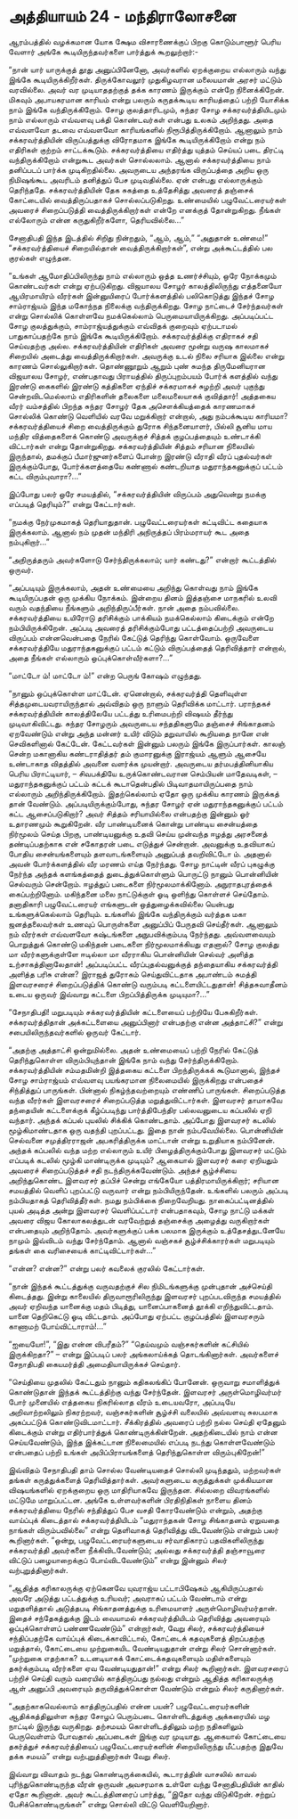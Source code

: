 # அத்தியாயம் 24 - மந்திராலோசனை

ஆரம்பத்தில் வழக்கமான யோக க்ஷேம விசாரணைக்குப் பிறகு கொடும்பாளூர் பெரிய வேளார் அங்கே கூடியிருந்தவர்களை பார்த்துக் கூறலுற்றார்:-

&#8220;நான் யார் யாருக்குத் தூது அனுப்பினேனோ, அவர்களில் ஏறக்குறைய எல்லாரும் வந்து இங்கே கூடியிருக்கிறீர்கள். திருக்கோவலூர் முதுகிழவரான மலையமான் அரசர் மட்டும் வரவில்லை. அவர் வர முடியாததற்குத் தக்க காரணம் இருக்கும் என்றே நினைக்கிறேன். மிகவும் அபாயகரமான காரியம் என்று பலரும் கருதக்கூடிய காரியத்தைப் பற்றி யோசிக்க நாம் இங்கே வந்திருக்கிறோம். சோழ குலத்தாரிடமும், சுந்தர சோழ சக்கரவர்த்தியிடமும் நாம் எல்லாரும் எவ்வளவு பக்தி கொண்டவர்கள் என்பது உலகம் அறிந்தது. அதை எவ்வளவோ தடவை எவ்வளவோ காரியங்களில் நிரூபித்திருக்கிறோம். ஆனாலும் நாம் சக்கரவர்த்தியின் விருப்பத்துக்கு விரோதமாக இங்கே கூடியிருக்கிறோம் என்று நம் எதிரிகள் குற்றம் சாட்டக்கூடும். சக்கரவர்த்தியை எதிர்த்து யுத்தம் செய்யப் படை திரட்டி வந்திருக்கிறோம் என்றுகூட அவர்கள் சொல்லலாம். ஆனால் சக்கரவர்த்தியை நாம் தனிப்படப் பார்க்க முடிகிறதில்லை. அவருடைய அந்தரங்க விருப்பத்தை அறிய ஒரு நிமிஷங்கூட அவரிடம் தனித்துப் பேச முடிவதில்லை. ஏன் என்பது எல்லாருக்கும் தெரிந்ததே. சக்கரவர்த்தியின் தேக சுகத்தை உத்தேசித்து அவரைத் தஞ்சைக் கோட்டையில் வைத்திருப்பதாகச் சொல்லப்படுகிறது. உண்மையில் பழுவேட்டரையர்கள் அவரைச் சிறைப்படுத்தி வைத்திருக்கிறார்கள் என்றே எனக்குத் தோன்றுகிறது. நீங்கள் எல்லோரும் என்ன கருதுகிறீர்களோ, தெரியவில்லை&#8230;&#8221;

சேனாதிபதி இந்த இடத்தில் சிறிது நின்றதும், &#8220;ஆம், ஆம்,&#8221; &#8220;அதுதான் உண்மை!&#8221; &#8220;சக்கரவர்த்தியைச் சிறையில்தான் வைத்திருக்கிறார்கள்&#8221;, என்று அக்கூட்டத்தில் பல குரல்கள் எழுந்தன.

&#8220;உங்கள் ஆமோதிப்பிலிருந்து நாம் எல்லாரும் ஒத்த உணர்ச்சியும், ஒரே நோக்கமும் கொண்டவர்கள் என்று ஏற்படுகிறது. விஜயாலய சோழர் காலத்திலிருந்து எத்தனையோ ஆயிரமாயிரம் வீரர்கள் இன்னுயிரைப் போர்க்களத்தில் பலிகொடுத்து இந்தச் சோழ சாம்ராஜ்யம் இந்த மகோந்நத நிலைக்கு வந்திருக்கிறது. சோழ நாட்டைச் சேர்ந்தவர்கள் என்று சொல்லிக் கொள்ளவே நமக்கெல்லாம் பெருமையாயிருக்கிறது. அப்படிப்பட்ட சோழ குலத்துக்கும், சாம்ராஜ்யத்துக்கும் எவ்விதக் குறைவும் ஏற்படாமல் பாதுகாப்பதற்கே நாம் இங்கே கூடியிருக்கிறோம். சக்கரவர்த்திக்கு எதிராகச் சதி செய்வதற்கு அல்ல. சக்கரவர்த்தியின் எதிரிகள் அவரை மூன்று வருஷ காலமாகச் சிறையில் அடைத்து வைத்திருக்கிறார்கள். அவருக்கு உடல் நிலை சரியாக இல்லை என்று காரணம் சொல்லுகிறார்கள். தொண்ணூறும் ஆறும் புண் சுமந்த திருமேனியரான விஜயாலய சோழர், எண்பதாவது பிராயத்தில் திருப்புறம்பயம் போர்க் களத்தில் வந்து இரண்டு கைகளில் இரண்டு கத்திகளை ஏந்திச் சக்கரமாகச் சுழற்றி அவர் புகுந்து சென்றவிடமெல்லாம் எதிரிகளின் தலைகளை மலைமலையாகக் குவித்தார்! அத்தகைய வீரர் வம்சத்தில் பிறந்த சுந்தர சோழர் தேக அசௌக்கியத்தைக் காரணமாகச் சொல்லிக் கொண்டு வெளியில் வரவே மறுக்கிறார் என்றால், அது நம்பக்கூடிய காரியமா? சக்கரவர்த்தியைச் சிறை வைத்திருக்கும் துரோக சிந்தனையாளர், பில்லி சூனிய மாய மந்திர வித்தைகளைக் கொண்டு அவருக்குச் சித்தக் குழப்பத்தையும் உண்டாக்கி விட்டார்கள் என்று தோன்றுகிறது. சக்கரவர்த்தியின் சித்தம் சரியான நிலையில் இருந்தால், தமக்குப் பீமார்ஜுனர்களைப் போன்ற இரண்டு வீராதி வீரப் புதல்வர்கள் இருக்கும்போது, போர்க்களத்தையே கண்ணால் கண்டறியாத மதுராந்தகனுக்குப் பட்டம் கட்ட விரும்புவாரா?&#8230;&#8221;

இப்போது பலர் ஒரே சமயத்தில், &#8220;சக்கரவர்த்தியின் விருப்பம் அதுவென்று நமக்கு எப்படித் தெரியும்?&#8221; என்று கேட்டார்கள்.

&#8220;நமக்கு நேர்முகமாகத் தெரியாதுதான். பழுவேட்டரையர்கள் கட்டிவிட்ட கதையாக இருக்கலாம். ஆனால் நம் முதன் மந்திரி அநிருத்தப் பிரம்மராயர் கூட அதை நம்புகிறார்&#8230;&#8221;

&#8220;அநிருத்தரும் அவர்களோடு சேர்ந்திருக்கலாம்; யார் கண்டது?&#8221; என்றார் கூட்டத்தில் ஒருவர்.

&#8220;அப்படியும் இருக்கலாம், அதன் உண்மையை அறிந்து கொள்வது நாம் இங்கே கூடியிருப்பதன் ஒரு முக்கிய நோக்கம். இன்றைய தினம் இத்தஞ்சை மாநகரில் உலவி வரும் வதந்தியை நீங்களும் அறிந்திருப்பீர்கள். நான் அதை நம்பவில்லை. சக்கரவர்த்தியை உயிரோடு தரிசிக்கும் பாக்கியம் நமக்கெல்லாம் கிடைக்கும் என்றே நம்பியிருக்கிறேன். அப்படி அவரைத் தரிசிக்கும்போது பட்டத்தைப்பற்றி அவருடைய விருப்பம் என்னவென்பதை நேரில் கேட்டுத் தெரிந்து கொள்வோம். ஒருவேளை சக்கரவர்த்தியே மதுராந்தகனுக்குப் பட்டம் கட்டும் விருப்பத்தைத் தெரிவித்தார் என்றால், அதை நீங்கள் எல்லாரும் ஒப்புக்கொள்வீர்களா?&#8230;&#8221;

&#8220;மாட்டோ ம்! மாட்டோ ம்!&#8221; என்ற பெருங் கோஷம் எழுந்தது.

&#8220;நானும் ஒப்புக்கொள்ள மாட்டேன். ஏனென்றால், சக்கரவர்த்தி தெளிவுள்ள சித்தமுடையவராயிருந்தால் அவ்விதம் ஒரு நாளும் தெரிவிக்க மாட்டார். பராந்தகச் சக்கரவர்த்தியின் காலத்திலேயே பட்டத்து உரிமைபற்றி விஷயம் தீர்ந்து முடிவாகிவிட்டது. சுந்தர சோழரும் அவருடைய சந்ததிகளுமே தஞ்சைச் சிங்காதனம் ஏறவேண்டும் என்று அந்த மன்னர் உயிர் விடும் தறுவாயில் கூறியதை நானே என் செவிகளினால் கேட்டேன். கேட்டவர்கள் இன்னும் பலரும் இங்கே இருப்பார்கள். காலஞ் சென்ற மகானாகிய கண்டராதித்தர் தம் குமாரனுக்கு இராஜ்யம் ஆளும் ஆசையே உண்டாகாத விதத்தில் அவனை வளர்க்க முயன்றார். அவருடைய தர்மபத்தினியாகிய பெரிய பிராட்டியார், &#8211; சிவபக்தியே உருக்கொண்டவரான செம்பியன் மாதேவடிகள், &#8211; மதுராந்தகனுக்குப் பட்டம் கட்டக் கூடாதென்பதில் பிடிவாதமாயிருப்பதை நாம் எல்லாரும் அறிந்திருக்கிறோம். இதற்கெல்லாம் ஏதோ ஒரு முக்கிய காரணம் இருக்கத் தான் வேண்டும். அப்படியிருக்கும்போது, சுந்தர சோழர் ஏன் மதுராந்தகனுக்குப் பட்டம் கட்ட ஆசைப்படுகிறார்? அவர் சித்தம் சரியாயில்லை என்பதற்கு இன்னும் ஓர் உதாரணமும் கூறுகிறேன். வீர பாண்டியனைக் கொன்று பாண்டிய சைன்யத்தை நிர்மூலம் செய்த பிறகு, பாண்டியனுக்கு உதவி செய்ய முன்வந்த ஈழத்து அரசனைத் தண்டிப்பதற்காக என் சகோதரன் படை எடுத்துச் சென்றான். அவனுக்கு உதவியாகப் போதிய சைன்யங்களையும் தளவாடங்களையும் அனுப்பத் தவறிவிட்டோ ம். அதனால் அவன் போர்க்களத்தில் வீர மரணம் எய்த நேர்ந்தது. சோழ நாட்டின் வீரப் புகழுக்கு நேர்ந்த அந்தக் களங்கத்தைத் துடைத்துக்கொள்ளும் பொருட்டு நானும் பொன்னியின் செல்வரும் சென்றோம். ஈழத்துப் படைகளை நிர்மூலமாக்கினோம். அநுராதபுரத்தைக் கைப்பற்றினோம். மகிந்தனை மலை நாட்டுக்குள் ஓடி ஒளிந்து கொள்ளச் செய்தோம். தனாதிகாரி பழுவேட்டரையர் எங்களுடன் ஒத்துழைக்கவில்லை யென்பது உங்களுக்கெல்லாம் தெரியும். உங்களில் இங்கே வந்திருக்கும் வர்த்தக மகா ஜனத்தலைவர்கள் உணவுப் பொருள்களை அனுப்பிப் பேருதவி செய்தீர்கள். ஆனாலும் நம் வீரர்கள் எவ்வளவோ கஷ்டங்களை அநுபவிக்கும்படி நேர்ந்தது. அவ்வளவையும் பொறுத்துக் கொண்டு மகிந்தன் படைகளை நிர்மூலமாக்கியது எதனால்? சோழ குலத்து மா வீரர்களுக்குள்ளே ஈடில்லா மா வீரராகிய பொன்னியின் செல்வர் அளித்த உற்சாகத்தினாலேதான்! அப்படிப்பட்ட வீரப்புதல்வனுக்குத் தந்தையாகிய சக்கரவர்த்தி அளித்த பரிசு என்ன? இராஜத் துரோகம் செய்துவிட்டதாக அபாண்டம் சுமத்தி இளவரசரைச் சிறைப்படுத்திக் கொண்டு வரும்படி கட்டளையிட்டதுதான்! சித்தசுவாதீனம் உடைய ஒருவர் இவ்வாறு கட்டளை பிறப்பித்திருக்க முடியுமா?&#8230;&#8221;

&#8220;சேநாதிபதி! மறுபடியும் சக்கரவர்த்தியின் கட்டளையைப் பற்றியே பேசுகிறீர்கள். சக்கரவர்த்திதான் அக்கட்டளையை அனுப்பினார் என்பதற்கு என்ன அத்தாட்சி?&#8221; என்று சபையிலிருந்தவர்களில் ஒருவர் கேட்டார்.

&#8220;அதற்கு அத்தாட்சி ஒன்றுமில்லை. அதன் உண்மையைப் பற்றி நேரில் கேட்டுத் தெரிந்துகொள்ள விரும்பியுந்தான் இங்கே நாம் வந்து சேர்ந்திருக்கிறோம். சக்கரவர்த்தியின் சம்மதமின்றி இத்தகைய கட்டளை பிறந்திருக்கக் கூடுமானால், இந்தச் சோழ சாம்ராஜ்யம் எவ்வளவு பயங்கரமான நிலைமையில் இருக்கிறது என்பதைச் சிந்தித்துப் பாருங்கள். பின்னால் நிகழ்ந்தவற்றையும் எண்ணிப் பாருங்கள். சிறைப்படுத்த வந்த வீரர்கள் இளவரசரைச் சிறைப்படுத்த மறுத்துவிட்டார்கள். இளவரசர் தாமாகவே தந்தையின் கட்டளைக்குக் கீழ்ப்படிந்து பார்த்திபேந்திர பல்லவனுடைய கப்பலில் ஏறி வந்தார். அந்தக் கப்பல் புயலில் சிக்கிக் கொண்டதாம். அப்போது இளவரசர் கடலில் மூழ்கிமாண்டதாக ஒரு வதந்தி புறப்பட்டது. இதை நான் நம்பவேயில்லை. பொன்னியின் செல்வனை சமுத்திரராஜன் அபகரித்திருக்க மாட்டான் என்று உறுதியாக நம்பினேன். அந்தக் கப்பலில் வந்த மற்ற எல்லாரும் உயிர் பிழைத்திருக்கும்போது இளவரசர் மட்டும் எப்படிக் கடலில் மூழ்கி மாண்டிருக்க முடியும்? ஆகையால் இளவரசர் கரை ஏறியதும் அவரைச் சிறைப்படுத்தச் சதி நடந்திருக்கவேண்டும். அந்தச் சூழ்ச்சியை அறிந்துகொண்ட இளவரசர் தப்பிச் சென்று எங்கேயோ பத்திரமாயிருக்கிறார்; சரியான சமயத்தில் வெளிப் புறப்பட்டு வருவார் என்று நம்பியிருந்தேன். உங்களில் பலரும் அப்படி நம்பியதாகத் தெரிவித்தீர்கள். நமது நம்பிக்கை நிறைவேறியது. நாகைப்பட்டினத்தில் புயல் அடித்த அன்று இளவரசர் வெளிப்பட்டார் என்பதாகவும், சோழ நாட்டு மக்கள் அவரை விஜய கோலாகலத்துடன் வரவேற்றுத் தஞ்சைக்கு அழைத்து வருகிறார்கள் என்பதையும் அறிந்தோம். அவர்களுக்குப் பக்க பலமாக இருக்கும் உத்தேசத்துடனேயே நாமும் இவ்விடம் வந்து சேர்ந்தோம். ஆனால் வஞ்சகச் சூழ்ச்சிக்காரர்கள் மறுபடியும் தங்கள் கை வரிசையைக் காட்டிவிட்டார்கள்&#8230;&#8221;

&#8220;என்ன? என்ன?&#8221; என்று பலர் கவலைக் குரலில் கேட்டார்கள்.

&#8220;நான் இந்தக் கூட்டத்துக்கு வருவதற்குச் சில நிமிடங்களுக்கு முன்புதான் அச்செய்தி கிடைத்தது. இன்று காலையில் திருவாரூரிலிருந்து இளவரசர் புறப்படவிருந்த சமயத்தில் அவர் ஏறிவந்த யானைக்கு மதம் பிடித்து, யானைப்பாகனைத் தூக்கி எறிந்துவிட்டதாம். யானை தெறிகெட்டு ஓடி விட்டதாம். அப்போது ஏற்பட்ட குழப்பத்தில் இளவரசரும் காணாமற் போய்விட்டாராம்!&#8230;&#8221;

&#8220;ஐயையோ!&#8221;, &#8220;இது என்ன விபரீதம்?&#8221; &#8220;தெய்வமும் வஞ்சகர்களின் கட்சியில் இருக்கிறதா?&#8221; &#8211; என்று இப்படிப் பலர் அங்கலாய்க்கத் தொடங்கினார்கள். அவர்களைச் சேநாதிபதி கையமர்த்தி அமைதியாயிருக்கச் செய்தார்.

&#8220;செய்தியை முதலில் கேட்டதும் நானும் கதிகலங்கிப் போனேன். ஒருவாறு சமாளித்துக் கொண்டுதான் இந்தக் கூட்டத்திற்கு வந்து சேர்ந்தேன். இளவரசர் அருள்மொழிவர்மர் போர் முனையில் எத்தகைய நிகரில்லாத வீரம் உடையவரோ, அப்படியே அறிவாற்றலிலும் நிகரற்றவர், வஞ்சகர்களின் சூழ்ச்சி வலையில் அவ்வளவு சுலபமாக அகப்பட்டுக் கொண்டுவிடமாட்டார். சீக்கிரத்தில் அவரைப் பற்றி நல்ல செய்தி ஏதேனும் கிடைக்கும் என்று எதிர்பார்த்துக் கொண்டிருக்கின்றேன். அதற்கிடையில் நாம் என்ன செய்யவேண்டும், இந்த இக்கட்டான நிலைமையில் எப்படி நடந்து கொள்ளவேண்டும் என்பதைப் பற்றி உங்கள் அபிப்பிராயங்களைத் தெரிந்துகொள்ள விரும்புகிறேன்!&#8221;

இவ்விதம் சேநாதிபதி தாம் சொல்ல வேண்டியதைச் சொல்லி முடிந்ததும், மற்றவர்கள் தங்கள் கருத்துக்களைத் தெரிவித்தார்கள். அவர்களுடைய கருத்துக்கள் முக்கியமான விஷயங்களில் ஏறக்குறைய ஒரு மாதிரியாகவே இருந்தன. சில்லறை விவரங்களில் மட்டுமே மாறுப்பட்டன. அங்கே உள்ளவர்களின் பிரதிநிதிகள் நாளைய தினம் சக்கரவர்த்தியை நேரில் சந்தித்துப் பேச வசதி கோரவேண்டும் என்றும், அதற்கு வாய்ப்புக் கிடைத்தால் சக்கரவர்த்தியிடம் &#8220;மதுராந்தகன் சோழ சிங்காதனம் ஏறுவதை நாங்கள் விரும்பவில்லை&#8221; என்று தெளிவாகத் தெரிவித்து விடவேண்டும் என்றும் பலர் கூறினார்கள். &#8220;ஒன்று, பழுவேட்டரையர்களுடைய சர்வாதிகாரப் பதவிகளிலிருந்து சக்கரவர்த்தி அவர்களை நீக்கிவிடவேண்டும்; அல்லது சக்கரவர்த்தி தஞ்சாவூரை விட்டுப் பழையாறைக்குப் போய்விடவேண்டும்&#8221; என்று இன்னும் சிலர் வற்புறுத்தினார்கள்.

&#8220;ஆதித்த கரிகாலருக்கு ஏற்கெனவே யுவராஜ்ய பட்டாபிஷேகம் ஆகியிருப்பதால் அவரே அடுத்து பட்டத்துக்கு உரியவர்; அவராகப் பட்டம் வேண்டாம் என்று மறுதளித்தால் அடுத்தபடி சிங்காதனத்துக்கு உரிமையாளர் அருள்மொழிவர்மர்தான். இதைச் சந்தேகத்துக்கு இடம் வையாமல் சக்கரவர்த்தியிடம் தெரிவித்து அவரையும் ஒப்புக்கொள்ளப் பண்ணவேண்டும்&#8221; என்றார்கள், வேறு சிலர், சக்கரவர்த்தியைச் சந்திப்பதற்கே வாய்ப்புக் கிடைக்காவிட்டால், கோட்டைக் கதவுகளைத் திறப்பதற்கு மறுத்தால், கோட்டையை முற்றுகையிட வேண்டியதுதான் என்று சிலர் சொன்னார்கள். &#8220;முற்றுகை எதற்காக? உடனடியாகக் கோட்டைக்கதவுகளையும் மதிள்களையும் தகர்க்கும்படி வீரர்களை ஏவ வேண்டியதுதான்!&#8221; என்று சிலர் கூறினார்கள். இளவரசரைப் பற்றிச் செய்தி வரும் வரையில் காத்திருப்பது நல்லது என்றும் ஆதித்த கரிகாலருக்கு ஆள் அனுப்பி அவரையும் தருவித்துக்கொள்ள வேண்டும் என்றும் சிலர் கருதினார்கள்.

&#8220;அதற்காகவெல்லாம் காத்திருப்பதில் என்ன பயன்? பழுவேட்டரையர்களின் ஆதிக்கத்திலுள்ள சுந்தர சோழப் பெரும்படை கொள்ளிடத்துக்கு அக்கரையில் மழ நாட்டில் இருந்து வருகிறது. தற்சமயம் கொள்ளிடத்திலும் மற்ற நதிகளிலும் பெருவெள்ளம் போவதால் அப்படைகள் இங்கு வர முடியாது. ஆகையால் கோட்டையை தகர்த்துச் சக்கரவர்த்தியைப் பழுவேட்டரையர்களின் சிறையிலிருந்து மீட்பதற்கு இதுவே தக்க சமயம்&#8221; என்று வற்புறுத்தினார்கள் வேறு சிலர்.

இவ்வாறு விவாதம் நடந்து கொண்டிருக்கையில், கூடாரத்தின் வாசலில் காவல் புரிந்துகொண்டிருந்த வீரன் ஒருவன் அவசரமாக உள்ளே வந்து சேனாதிபதியின் காதில் ஏதோ கூறினான். அவர் கூட்டத்தினரைப் பார்த்து, &#8220;இதோ வந்து விடுகிறேன். சற்றுப் பேசிக்கொண்டிருங்கள்&#8221; என்று சொல்லி விட்டு வெளியேறினார்.
